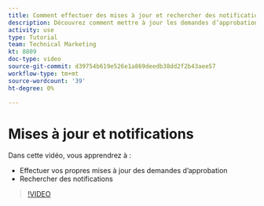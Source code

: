 ```yaml
---
title: Comment effectuer des mises à jour et rechercher des notifications
description: Découvrez comment mettre à jour les demandes d’approbation et trouver vos notifications.
activity: use
type: Tutorial
team: Technical Marketing
kt: 8809
doc-type: video
source-git-commit: d39754b619e526e1a869deedb38dd2f2b43aee57
workflow-type: tm+mt
source-wordcount: '39'
ht-degree: 0%

---
```


# Mises à jour et notifications

Dans cette vidéo, vous apprendrez à :

* Effectuer vos propres mises à jour des demandes d’approbation
* Rechercher des notifications

>[!VIDEO](https://video.tv.adobe.com/v/335109/?quality=12)

<!---
learn more URLS
Tag others on updates
Update work
--->
